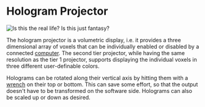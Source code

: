 # Hologram Projector

![Is this the real life? Is this just fantasy?](oredict:opencomputers:hologram1)

The hologram projector is a volumetric display, i.e. it provides a three dimensional array of voxels that can be individually enabled or disabled by a connected [computer](../general/computer.md). The second tier projector, while having the same resolution as the tier 1 projector, supports displaying the individual voxels in three different user-definable colors.

Holograms can be rotated along their vertical axis by hitting them with a [wrench](../item/wrench.md) on their top or bottom. This can save some effort, so that the output doesn't have to be transformed on the software side. Holograms can also be scaled up or down as desired. 
